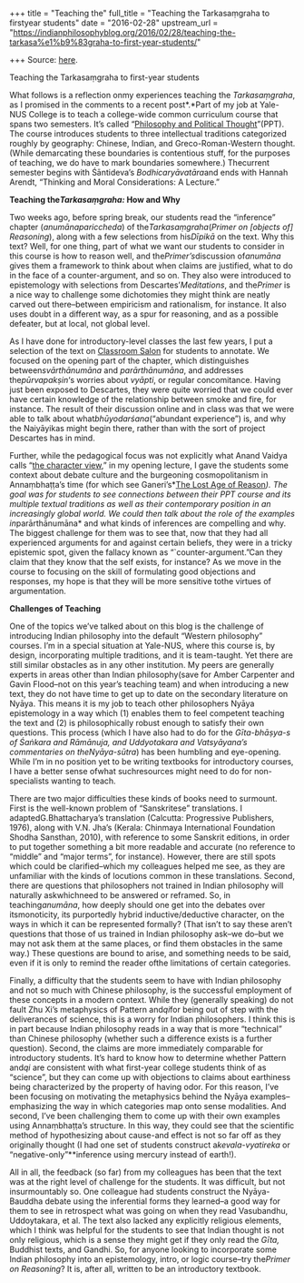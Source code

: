 +++
title = "Teaching the"
full_title = "Teaching the Tarkasaṃgraha to firstyear students"
date = "2016-02-28"
upstream_url = "https://indianphilosophyblog.org/2016/02/28/teaching-the-tarkasa%e1%b9%83graha-to-first-year-students/"

+++
Source: [here](https://indianphilosophyblog.org/2016/02/28/teaching-the-tarkasa%e1%b9%83graha-to-first-year-students/).

Teaching the Tarkasaṃgraha to first-year students

What follows is a reflection onmy experiences teaching the
*Tarkasaṃgraha*, as I promised in the comments to a recent post*.*Part
of my job at Yale-NUS College is to teach a college-wide common
curriculum course that spans two semesters. It’s called “[Philosophy and
Political
Thought](https://www.yale-nus.edu.sg/curriculum/common-curriculum/philosophy-and-political-thought/)”(PPT).
The course introduces students to three intellectual traditions
categorized roughly by geography: Chinese, Indian, and
Greco-Roman-Western thought. (While demarcating these boundaries is
contentious stuff, for the purposes of teaching, we do have to mark
boundaries somewhere.) Thecurrent semester begins with Śāntideva’s
*Bodhicaryāvatāra*and ends with Hannah Arendt, “Thinking and Moral
Considerations: A Lecture.”

**Teaching the*Tarkasaṃgraha:* How and Why**

Two weeks ago, before spring break, our students read the “inference”
chapter (*anumānapariccheda*) of the*Tarkasaṃgraha*(*Primer on
\[objects of\] Reasoning*), along with a few selections from
his*Dīpikā* on the text. Why this text? Well, for one thing, part of
what we want our students to consider in this course is how to reason
well, and the*Primer’s*discussion of*anumāna* gives them a framework
to think about when claims are justified, what to do in the face of a
counter-argument, and so on. They also were introduced to epistemology
with selections from Descartes’*Meditations*, and the*Primer* is a
nice way to challenge some dichotomies they might think are neatly
carved out there–between empiricism and rationalism, for instance. It
also uses doubt in a different way, as a spur for reasoning, and as a
possible defeater, but at local, not global level.

As I have done for introductory-level classes the last few years, I put
a selection of the text on [Classroom
Salon](http://www.classroomsalon.com) for students to annotate. We
focused on the opening part of the chapter, which distinguishes
between*svārthānumāna* and *parārthānumāna*, and addresses
the*pūrvapakṣin*‘s worries about *vyāpti*, or regular concomitance.
Having just been exposed to Descartes, they were quite worried that we
could ever have certain knowledge of the relationship between smoke and
fire, for instance. The result of their discussion online and in class
was that we were able to talk about what*bhūyodarśana*(“abundant
experience”) is, and why the Naiyāyikas might begin there, rather than
with the sort of project Descartes has in mind.

Further, while the pedagogical focus was not explicitly what Anand
Vaidya calls “[the character
view](http://blog.apaonline.org/2016/02/15/the-inclusion-problem-in-critical-thinking-the-case-of-indian-philosophy/),”
in my opening lecture, I gave the students some context about debate
culture and the burgeoning cosmopolitanism in Annaṃbhaṭṭa’s time (for
which see Ganeri’s*[The Lost Age of
Reason](https://books.google.com.sg/books?id=ApGqngEACAAJ&dq)*). The
goal was for students to see connections between their PPT course and
its multiple textual traditions as well as their contemporary position
in an increasingly global world. We could then talk about the role of
the examples in*parārthānumāna* and what kinds of inferences are
compelling and why. The biggest challenge for them was to see that, now
that they had all experienced arguments for and against certain beliefs,
they were in a tricky epistemic spot, given the fallacy known as
“\`counter-argument.”Can they claim that they know that the self
exists, for instance? As we move in the course to focusing on the skill
of formulating good objections and responses, my hope is that they will
be more sensitive tothe virtues of argumentation.

**Challenges of Teaching**

One of the topics we’ve talked about on this blog is the challenge of
introducing Indian philosophy into the default “Western philosophy”
courses. I’m in a special situation at Yale-NUS, where this course is,
by design, incorporating multiple traditions, and it is team-taught. Yet
there are still similar obstacles as in any other institution. My peers
are generally experts in areas other than Indian philosophy(save for
Amber Carpenter and Gavin Flood–not on this year’s teaching team) and
when introducing a new text, they do not have time to get up to date on
the secondary literature on Nyāya. This means it is my job to teach
other philosophers Nyāya epistemology in a way which (1) enables them to
feel competent teaching the text and (2) is philosophically robust
enough to satisfy their own questions. This process (which I have also
had to do for the *Gīta-bhāṣya-*s of Śaṅkara and Rāmānuja, and
Uddyotakara and Vatsyāyana’s commentaries on the*Nyāya-sūtra*) has been
humbling and eye-opening. While I’m in no position yet to be writing
textbooks for introductory courses, I have a better sense ofwhat
suchresources might need to do for non-specialists wanting to teach.

There are two major difficulties these kinds of books need to surmount.
First is the well-known problem of “Sanskritese” translations. I
adaptedG.Bhattacharya’s translation (Calcutta: Progressive Publishers,
1976), along with V.N. Jha’s (Kerala: Chinmaya International Foundation
Shodha Sansthan, 2010), with reference to some Sanskrit editions, in
order to put together something a bit more readable and accurate (no
reference to “middle” and “major terms”, for instance). However, there
are still spots which could be clarified–which my colleagues helped me
see, as they are unfamiliar with the kinds of locutions common in these
translations. Second, there are questions that philosophers not trained
in Indian philosophy will naturally askwhichneed to be answered or
reframed. So, in teaching*anumāna*, how deeply should one get into the
debates over itsmonoticity, its purportedly hybrid inductive/deductive
character, on the ways in which it can be represented formally? (That
isn’t to say these aren’t questions that those of us trained in Indian
philosophy ask–we do–but we may not ask them at the same places, or find
them obstacles in the same way.) These questions are bound to arise, and
something needs to be said, even if it is only to remind the reader
ofthe limitations of certain categories.

Finally, a difficulty that the students seem to have with Indian
philosophy and not so much with Chinese philosophy, is the successful
employment of these concepts in a modern context. While they (generally
speaking) do not fault Zhu Xi’s metaphysics of Pattern and*qi*for
being out of step with the deliverances of science, this is a worry for
Indian philosophers. I think this is in part because Indian philosophy
reads in a way that is more “technical” than Chinese philosophy (whether
such a difference exists is a further question). Second, the claims are
more immediately comparable for introductory students. It’s hard to know
how to determine whether Pattern and*qi* are consistent with what
first-year college students think of as “science”, but they can come up
with objections to claims about earthiness being characterized by the
property of having odor. For this reason, I’ve been focusing on
motivating the metaphysics behind the Nyāya examples–emphasizing the way
in which categories map onto sense modalities. And second, I’ve been
challenging them to come up with their own examples using Annaṃbhaṭṭa’s
structure. In this way, they could see that the scientific method of
hypothesizing about cause-and effect is not so far off as they
originally thought (I had one set of students construct
a*kevala-vyatireka* or “negative-only”**inference using mercury
instead of earth!).

All in all, the feedback (so far) from my colleagues has been that the
text was at the right level of challenge for the students. It was
difficult, but not insurmountably so. One colleague had students
construct the Nyāya-Bauddha debate using the inferential forms they
learned–a good way for them to see in retrospect what was going on when
they read Vasubandhu, Uddoytakara, et al. The text also lacked any
explicitly religious elements, which I think was helpful for the
students to see that Indian thought is not only religious, which is a
sense they might get if they only read the *Gīta,* Buddhist texts, and
Gandhi. So, for anyone looking to incorporate some Indian philosophy
into an epistemology, intro, or logic course–try the*Primer on
Reasoning*? It is, after all, written to be an introductory textbook.

